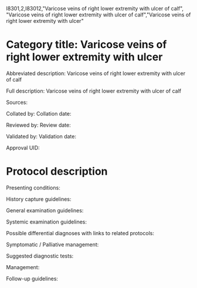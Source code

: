 I8301,2,I83012,"Varicose veins of right lower extremity with ulcer of calf", "Varicose veins of right lower extremity with ulcer of calf","Varicose veins of right lower extremity with ulcer"
# Category title: Varicose veins of right lower extremity with ulcer

Abbreviated description: Varicose veins of right lower extremity with ulcer of calf

Full description: Varicose veins of right lower extremity with ulcer of calf

Sources:

Collated by:
Collation date:

Reviewed by:
Review date:

Validated by:
Validation date:

Approval UID:

# Protocol description

Presenting conditions:

History capture guidelines:

General examination guidelines:

Systemic examination guidelines:

Possible differential diagnoses with links to related protocols:

Symptomatic / Palliative management:

Suggested diagnostic tests:

Management:

Follow-up guidelines:
